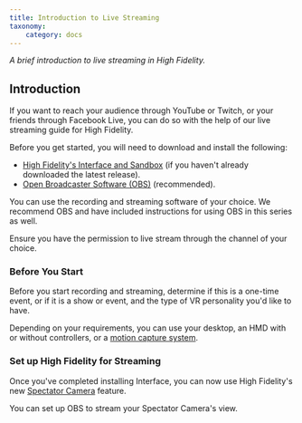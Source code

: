 ```yaml
---
title: Introduction to Live Streaming
taxonomy:
    category: docs
---
```


*A brief introduction to live streaming in High Fidelity.*

## Introduction

If you want to reach your audience through YouTube or Twitch, or your friends through Facebook Live, you can do so with the help of our live streaming guide for High Fidelity. 

Before you get started, you will need to download and install the following:

* [High Fidelity's Interface and Sandbox](https://highfidelity.com/download/sandbox) (if you haven't already downloaded the latest release).
* [Open Broadcaster Software (OBS)](https://obsproject.com/) (recommended).

You can use the recording and streaming software of your choice. We recommend OBS and have included instructions for using OBS in this series as well. 

Ensure you have the permission to live stream through the channel of your choice. 



### Before You Start

Before you start recording and streaming, determine if this is a one-time event, or if it is a show or event, and the type of VR personality you'd like to have. 

Depending on your requirements, you can use your desktop, an HMD with or without controllers, or a [motion capture system](../..//explore-interface/menu/mocap-system). 



### Set up High Fidelity for Streaming

Once you've completed installing Interface, you can now use High Fidelity's new [Spectator Camera](https://docs.highfidelity.com/create-and-explore/marketplace-apps/spectator-cam) feature. 

You can set up OBS to stream your Spectator Camera's view. 







